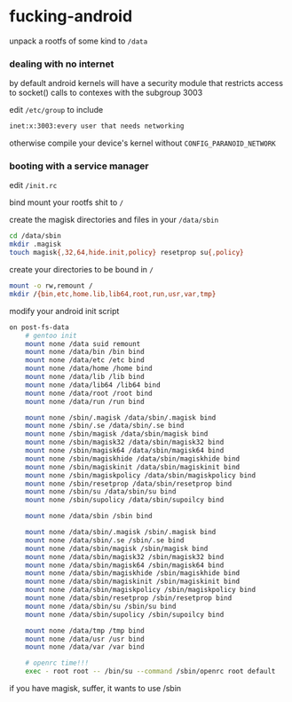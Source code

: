 # fucking-android

unpack a rootfs of some kind to `/data`

### dealing with no internet

by default android kernels will have a security
module that restricts access to socket() calls to contexes with the subgroup 3003

edit `/etc/group` to include

```bash
inet:x:3003:every user that needs networking
```

otherwise compile your device's kernel without `CONFIG_PARANOID_NETWORK`

### booting with a service manager

edit `/init.rc`

bind mount your rootfs shit to `/`

create the magisk directories and files in your `/data/sbin`

```bash
cd /data/sbin
mkdir .magisk
touch magisk{,32,64,hide.init,policy} resetprop su{,policy}
```

create your directories to be bound in `/`

```bash
mount -o rw,remount /
mkdir /{bin,etc,home.lib,lib64,root,run,usr,var,tmp}
```

modify your android init script

```bash
on post-fs-data
    # gentoo init
    mount none /data suid remount
    mount none /data/bin /bin bind
    mount none /data/etc /etc bind
    mount none /data/home /home bind
    mount none /data/lib /lib bind
    mount none /data/lib64 /lib64 bind
    mount none /data/root /root bind
    mount none /data/run /run bind

    mount none /sbin/.magisk /data/sbin/.magisk bind
    mount none /sbin/.se /data/sbin/.se bind
    mount none /sbin/magisk /data/sbin/magisk bind
    mount none /sbin/magisk32 /data/sbin/magisk32 bind
    mount none /sbin/magisk64 /data/sbin/magisk64 bind
    mount none /sbin/magiskhide /data/sbin/magiskhide bind
    mount none /sbin/magiskinit /data/sbin/magiskinit bind
    mount none /sbin/magiskpolicy /data/sbin/magiskpolicy bind
    mount none /sbin/resetprop /data/sbin/resetprop bind
    mount none /sbin/su /data/sbin/su bind
    mount none /sbin/supolicy /data/sbin/supoilcy bind

    mount none /data/sbin /sbin bind

    mount none /data/sbin/.magisk /sbin/.magisk bind
    mount none /data/sbin/.se /sbin/.se bind
    mount none /data/sbin/magisk /sbin/magisk bind
    mount none /data/sbin/magisk32 /sbin/magisk32 bind
    mount none /data/sbin/magisk64 /sbin/magisk64 bind
    mount none /data/sbin/magiskhide /sbin/magiskhide bind
    mount none /data/sbin/magiskinit /sbin/magiskinit bind
    mount none /data/sbin/magiskpolicy /sbin/magiskpolicy bind
    mount none /data/sbin/resetprop /sbin/resetprop bind
    mount none /data/sbin/su /sbin/su bind
    mount none /data/sbin/supolicy /sbin/supoilcy bind

    mount none /data/tmp /tmp bind
    mount none /data/usr /usr bind
    mount none /data/var /var bind

    # openrc time!!!
    exec - root root -- /bin/su --command /sbin/openrc root default
```

if you have magisk, suffer, it wants to use /sbin
